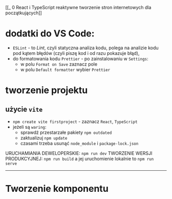 [[_ 0 React i TypeScript reaktywne tworzenie stron internetowych dla początkujących]]


# dodatki do VS Code:
- `ESLint` - to *Lint*, czyli statyczna analiza kodu, polega na analizie kodu pod kątem błędów (czyli piszę kod i od razu pokazuje błąd),
- do formatowania kodu `Prettier` - po zainstalowaniu w `Settings`:
	-  w polu `Format on Save` zaznacz pole
	- w polu `Default formatter` wybier `Prettier`


# tworzenie projektu
## użycie `vite`
- `npm create vite firstproject` - zaznacz `React`, `TypeScript`
- jeżeli są `waring`:
	- sprawdź przestarzałe pakiety `npm outdated`
	- zaktualizuj `npm update`
	- czasami trzeba usunąć `node_module` i `package-lock.json`

URUCHAMIANIA DEWELOPERSKIE: `npm run dev`
TWORZENIE WERSJI PRODUKCYJNEJ: `npm run build` a jej uruchomienie lokalnie to `npm run serve`



--------
# Tworzenie komponentu









